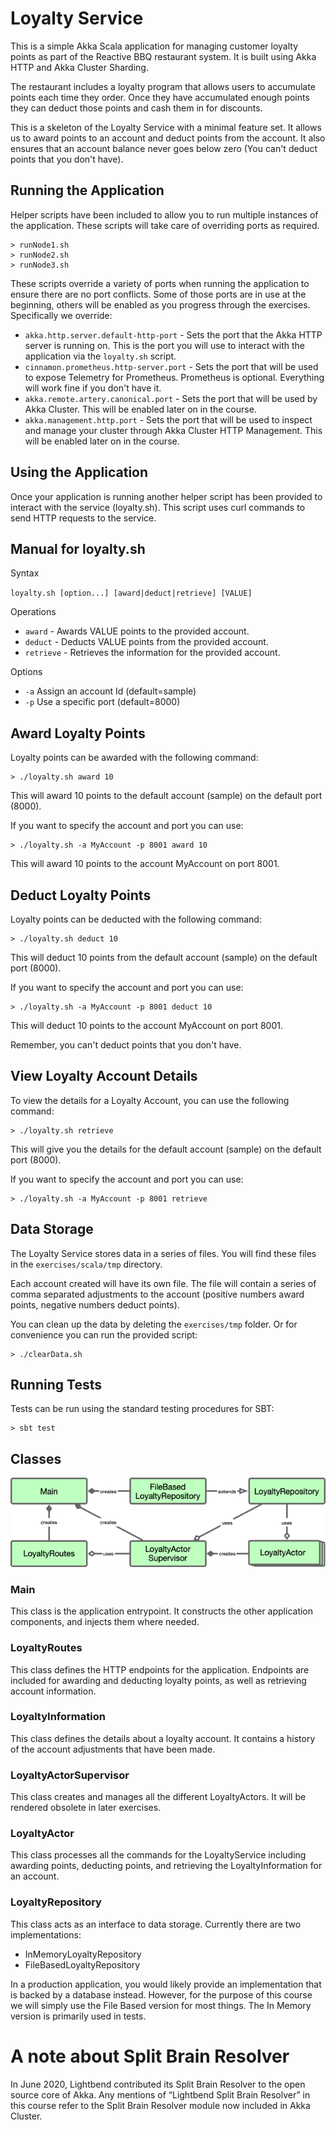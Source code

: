 # Loyalty Service

This is a simple Akka Scala application for managing customer loyalty
points as part of the Reactive BBQ restaurant system. It is built using
Akka HTTP and Akka Cluster Sharding.

The restaurant includes a loyalty program that allows users to
accumulate points each time they order. Once they have accumulated
enough points they can deduct those points and cash them in for
discounts.

This is a skeleton of the Loyalty Service with a minimal feature set.
It allows us to award points to an account and deduct points from the
account. It also ensures that an account balance never goes below zero
(You can't deduct points that you don't have).

## Running the Application

Helper scripts have been included to allow you to run multiple
instances of the application. These scripts will take care of overriding
ports as required.

```
> runNode1.sh
> runNode2.sh
> runNode3.sh
```

These scripts override a variety of ports when running the application
to ensure there are no port conflicts. Some of those ports are in use
at the beginning, others will be enabled as you progress through the
exercises. Specifically we override:

- `akka.http.server.default-http-port` - Sets the port that the Akka 
  HTTP server is running on. This is the port you will use to interact
  with the application via the `loyalty.sh` script.
- `cinnamon.prometheus.http-server.port` - Sets the port that will be
  used to expose Telemetry for Prometheus. Prometheus is optional.
  Everything will work fine if you don't have it.
- `akka.remote.artery.canonical.port` - Sets the port that will be used
  by Akka Cluster. This will be enabled later on in the course.
- `akka.management.http.port` - Sets the port that will be used to
  inspect and manage your cluster through Akka Cluster HTTP Management.
  This will be enabled later on in the course.

## Using the Application

Once your application is running another helper script has been provided
to interact with the service (loyalty.sh). This script uses curl
commands to send HTTP requests to the service.

## Manual for loyalty.sh

Syntax

`loyalty.sh [option...] [award|deduct|retrieve] [VALUE]`

Operations

- `award` - Awards VALUE points to the provided account.
- `deduct` - Deducts VALUE points from the provided account.
- `retrieve` - Retrieves the information for the provided account.

Options

- `-a` <account> Assign an account Id (default=sample)
- `-p` <port> Use a specific port (default=8000)

## Award Loyalty Points

Loyalty points can be awarded with the following command:

```
> ./loyalty.sh award 10
```

This will award 10 points to the default account (sample) on the default port (8000).

If you want to specify the account and port you can use:

```
> ./loyalty.sh -a MyAccount -p 8001 award 10
```

This will award 10 points to the account MyAccount on port 8001.

## Deduct Loyalty Points

Loyalty points can be deducted with the following command:

```
> ./loyalty.sh deduct 10
```

This will deduct 10 points from the default account (sample) on the default port (8000).

If you want to specify the account and port you can use:

```
> ./loyalty.sh -a MyAccount -p 8001 deduct 10
```

This will deduct 10 points to the account MyAccount on port 8001.

Remember, you can't deduct points that you don't have.

## View Loyalty Account Details

To view the details for a Loyalty Account, you can use the following command:

```
> ./loyalty.sh retrieve
```

This will give you the details for the default account (sample) on the default port (8000).

If you want to specify the account and port you can use:

```
> ./loyalty.sh -a MyAccount -p 8001 retrieve
```

## Data Storage

The Loyalty Service stores data in a series of files. You will find
these files in the `exercises/scala/tmp` directory.

Each account created will have its own file. The file will contain a
series of comma separated adjustments to the account (positive numbers
award points, negative numbers deduct points).

You can clean up the data by deleting the `exercises/tmp` folder. Or
for convenience you can run the provided script:

```
> ./clearData.sh
```

## Running Tests

Tests can be run using the standard testing procedures for SBT:

```
> sbt test
```

## Classes

![Initial Application Structure](images/initial-application-structure.png)

### Main

This class is the application entrypoint. It constructs the other
application components, and injects them where needed.

### LoyaltyRoutes

This class defines the HTTP endpoints for the application. Endpoints are
included for awarding and deducting loyalty points, as well as
retrieving account information.

### LoyaltyInformation

This class defines the details about a loyalty account. It contains
a history of the account adjustments that have been made.

### LoyaltyActorSupervisor

This class creates and manages all the different LoyaltyActors. It will
be rendered obsolete in later exercises.

### LoyaltyActor

This class processes all the commands for the LoyaltyService including
awarding points, deducting points, and retrieving the
LoyaltyInformation for an account.

### LoyaltyRepository

This class acts as an interface to data storage. Currently there are two
implementations:

- InMemoryLoyaltyRepository
- FileBasedLoyaltyRepository

In a production application, you would likely provide an implementation
that is backed by a database instead. However, for the purpose of this
course we will simply use the File Based version for most things. The
In Memory version is primarily used in tests.

# A note about Split Brain Resolver

In June 2020, Lightbend contributed its Split Brain Resolver to the open source core of Akka. Any mentions of “Lightbend Split Brain Resolver” in this course refer to the Split Brain Resolver module now included in Akka Cluster.